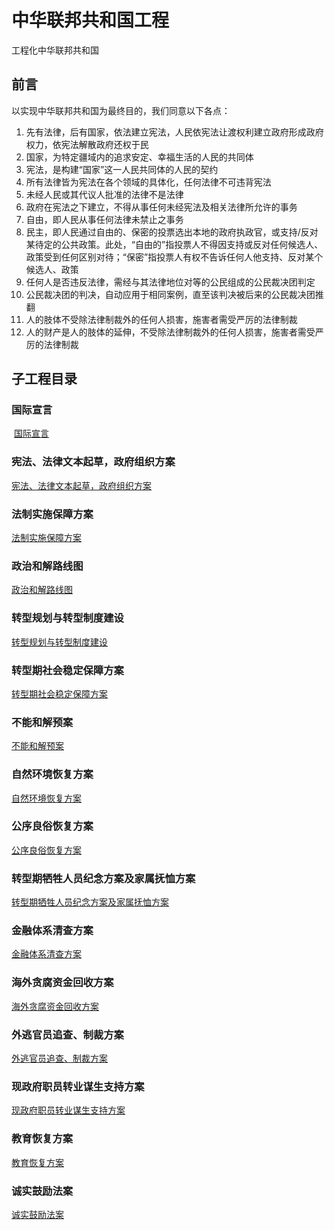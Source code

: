 # 中华联邦共和国工程
工程化中华联邦共和国
## 前言
以实现中华联邦共和国为最终目的，我们同意以下各点：
1. 先有法律，后有国家，依法建立宪法，人民依宪法让渡权利建立政府形成政府权力，依宪法解散政府还权于民
2. 国家，为特定疆域内的追求安定、幸福生活的人民的共同体
2. 宪法，是构建“国家”这一人民共同体的人民的契约
3. 所有法律皆为宪法在各个领域的具体化，任何法律不可违背宪法
4. 未经人民或其代议人批准的法律不是法律
5. 政府在宪法之下建立，不得从事任何未经宪法及相关法律所允许的事务
6. 自由，即人民从事任何法律未禁止之事务
7. 民主，即人民通过自由的、保密的投票选出本地的政府执政官，或支持/反对某待定的公共政策。此处，“自由的”指投票人不得因支持或反对任何候选人、政策受到任何区别对待；“保密”指投票人有权不告诉任何人他支持、反对某个候选人、政策
8. 任何人是否违反法律，需经与其法律地位对等的公民组成的公民裁决团判定
9. 公民裁决团的判决，自动应用于相同案例，直至该判决被后来的公民裁决团推翻
10. 人的肢体不受除法律制裁外的任何人损害，施害者需受严厉的法律制裁
11. 人的财产是人的肢体的延伸，不受除法律制裁外的任何人损害，施害者需受严厉的法律制裁

## 子工程目录
### 国际宣言
  [国际宣言](https://github.com/projectguo7/projectguo7/blob/master/gjxy/%E5%9B%BD%E9%99%85%E5%AE%A3%E8%A8%80.md)
### 宪法、法律文本起草，政府组织方案
  [宪法、法律文本起草，政府组织方案](https://github.com/projectguo7/projectguo7/blob/master/xfflqicao/%E5%AE%AA%E6%B3%95%E3%80%81%E6%B3%95%E5%BE%8B%E6%96%87%E6%9C%AC%E8%B5%B7%E8%8D%89%EF%BC%8C%E6%94%BF%E5%BA%9C%E7%BB%84%E7%BB%87%E6%96%B9%E6%A1%88.md)
### 法制实施保障方案
  [法制实施保障方案](https://github.com/projectguo7/projectguo7/blob/master/fzss/%E6%B3%95%E5%88%B6%E5%AE%9E%E6%96%BD%E4%BF%9D%E9%9A%9C%E6%96%B9%E6%A1%88.md)
### 政治和解路线图
  [政治和解路线图](https://github.com/projectguo7/projectguo7/blob/master/zzhj/%E6%94%BF%E6%B2%BB%E5%92%8C%E8%A7%A3%E8%B7%AF%E7%BA%BF%E5%9B%BE.md)
### 转型规划与转型制度建设
  [转型规划与转型制度建设](https://github.com/projectguo7/projectguo7/blob/master/zxgh/%E8%BD%AC%E5%9E%8B%E8%A7%84%E5%88%92%E4%B8%8E%E8%BD%AC%E5%9E%8B%E5%88%B6%E5%BA%A6%E5%BB%BA%E8%AE%BE.md)
### 转型期社会稳定保障方案
  [转型期社会稳定保障方案](https://github.com/projectguo7/projectguo7/blob/master/zxqsgwdbz/%E8%BD%AC%E5%9E%8B%E6%9C%9F%E7%A4%BE%E4%BC%9A%E7%A8%B3%E5%AE%9A%E4%BF%9D%E9%9A%9C%E6%96%B9%E6%A1%88.md)
### 不能和解预案
  [不能和解预案](https://github.com/projectguo7/projectguo7/blob/master/bnhjya/%E4%B8%8D%E8%83%BD%E5%92%8C%E8%A7%A3%E9%A2%84%E6%A1%88.md)
### 自然环境恢复方案
  [自然环境恢复方案](https://github.com/projectguo7/projectguo7/blob/master/zrhjhffa/%E8%87%AA%E7%84%B6%E7%8E%AF%E5%A2%83%E6%81%A2%E5%A4%8D%E6%96%B9%E6%A1%88.md)
### 公序良俗恢复方案
  [公序良俗恢复方案](https://github.com/projectguo7/projectguo7/blob/master/gxlshffa/%E5%85%AC%E5%BA%8F%E8%89%AF%E4%BF%97%E6%81%A2%E5%A4%8D%E6%96%B9%E6%A1%88.md)
### 转型期牺牲人员纪念方案及家属抚恤方案
  [转型期牺牲人员纪念方案及家属抚恤方案](https://github.com/projectguo7/projectguo7/blob/master/xsryjnjsfxfa/%E7%89%BA%E7%89%B2%E4%BA%BA%E5%91%98%E7%BA%AA%E5%BF%B5%E6%96%B9%E6%A1%88%E5%8F%8A%E5%AE%B6%E5%B1%9E%E6%8A%9A%E6%81%A4%E6%96%B9%E6%A1%88.md)
### 金融体系清查方案
  [金融体系清查方案](https://github.com/projectguo7/projectguo7/blob/master/jrtxqcfa/%E9%87%91%E8%9E%8D%E4%BD%93%E7%B3%BB%E6%B8%85%E6%9F%A5%E6%96%B9%E6%A1%88.md)
### 海外贪腐资金回收方案
  [海外贪腐资金回收方案](https://github.com/projectguo7/projectguo7/blob/master/hwtfzjhsfa/%E6%B5%B7%E5%A4%96%E8%B4%AA%E8%85%90%E8%B5%84%E9%87%91%E5%9B%9E%E6%94%B6%E6%96%B9%E6%A1%88.md)
### 外逃官员追查、制裁方案
  [外逃官员追查、制裁方案](https://github.com/projectguo7/projectguo7/blob/master/wtgyzczcfa/%E5%A4%96%E9%80%83%E5%AE%98%E5%91%98%E8%BF%BD%E6%9F%A5%E3%80%81%E5%88%B6%E8%A3%81%E6%96%B9%E6%A1%88.md)
### 现政府职员转业谋生支持方案
  [现政府职员转业谋生支持方案](https://github.com/projectguo7/projectguo7/blob/master/xzfzyzymszcfa/%E7%8E%B0%E6%94%BF%E5%BA%9C%E8%81%8C%E5%91%98%E8%BD%AC%E4%B8%9A%E8%B0%8B%E7%94%9F%E6%94%AF%E6%8C%81%E6%96%B9%E6%A1%88.md)
### 教育恢复方案
  [教育恢复方案](https://github.com/projectguo7/projectguo7/blob/master/jyfhfa/%E6%95%99%E8%82%B2%E6%81%A2%E5%A4%8D%E6%96%B9%E6%A1%88.md)
### 诚实鼓励法案
  [诚实鼓励法案](https://github.com/projectguo7/projectguo7/blob/master/csglfa/%E8%AF%9A%E5%AE%9E%E9%BC%93%E5%8A%B1%E6%B3%95%E6%A1%88.md)
